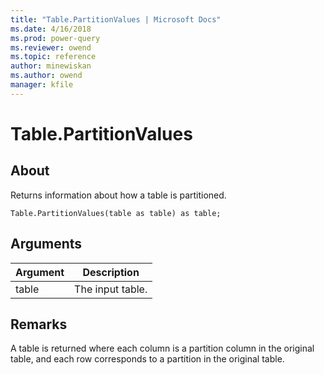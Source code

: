 ```yaml
---
title: "Table.PartitionValues | Microsoft Docs"
ms.date: 4/16/2018
ms.prod: power-query
ms.reviewer: owend
ms.topic: reference
author: minewiskan
ms.author: owend
manager: kfile
---
```

# Table.PartitionValues

  
## About  
Returns information about how a table is partitioned.  
  
```  
Table.PartitionValues(table as table) as table;  
```  
  
## Arguments  
  
|Argument|Description|  
|------------|---------------|  
|table|The input table.|  
  
## Remarks  
A table is returned where each column is a partition column in the original table, and each row corresponds to a partition in the original table.  
  
